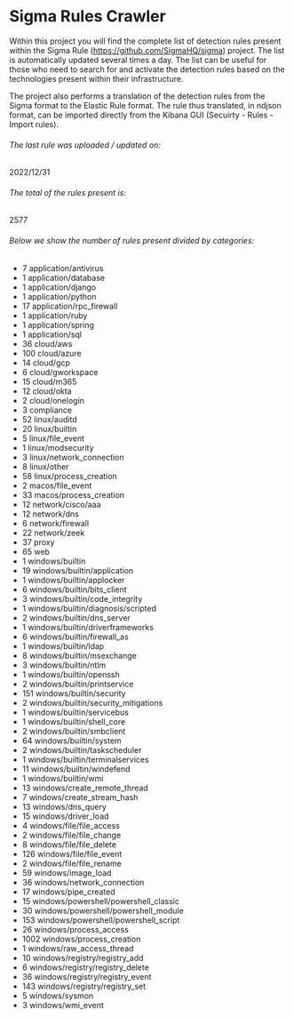 # Sigma Rules Crawler
Within this project you will find the complete list of detection rules present within the Sigma Rule (https://github.com/SigmaHQ/sigma) project. The list is automatically updated several times a day.
The list can be useful for those who need to search for and activate the detection rules based on the technologies present within their infrastructure.

The project also performs a translation of the detection rules from the Sigma format to the Elastic Rule format. The rule thus translated, in ndjson format, can be imported directly from the Kibana GUI (Secuirty - Rules - Import rules).


###### The last rule was uploaded / updated on:
2022/12/31
###### The total of the rules present is:
2577
###### Below we show the number of rules present divided by categories:
- 7 application/antivirus
- 1 application/database
- 1 application/django
- 1 application/python
- 17 application/rpc_firewall
- 1 application/ruby
- 1 application/spring
- 1 application/sql
- 36 cloud/aws
- 100 cloud/azure
- 14 cloud/gcp
- 6 cloud/gworkspace
- 15 cloud/m365
- 12 cloud/okta
- 2 cloud/onelogin
- 3 compliance
- 52 linux/auditd
- 20 linux/builtin
- 5 linux/file_event
- 1 linux/modsecurity
- 3 linux/network_connection
- 8 linux/other
- 58 linux/process_creation
- 2 macos/file_event
- 33 macos/process_creation
- 12 network/cisco/aaa
- 12 network/dns
- 6 network/firewall
- 22 network/zeek
- 37 proxy
- 65 web
- 1 windows/builtin
- 19 windows/builtin/application
- 1 windows/builtin/applocker
- 6 windows/builtin/bits_client
- 3 windows/builtin/code_integrity
- 1 windows/builtin/diagnosis/scripted
- 2 windows/builtin/dns_server
- 1 windows/builtin/driverframeworks
- 6 windows/builtin/firewall_as
- 1 windows/builtin/ldap
- 8 windows/builtin/msexchange
- 3 windows/builtin/ntlm
- 1 windows/builtin/openssh
- 2 windows/builtin/printservice
- 151 windows/builtin/security
- 2 windows/builtin/security_mitigations
- 1 windows/builtin/servicebus
- 1 windows/builtin/shell_core
- 2 windows/builtin/smbclient
- 64 windows/builtin/system
- 2 windows/builtin/taskscheduler
- 1 windows/builtin/terminalservices
- 11 windows/builtin/windefend
- 1 windows/builtin/wmi
- 13 windows/create_remote_thread
- 7 windows/create_stream_hash
- 13 windows/dns_query
- 15 windows/driver_load
- 4 windows/file/file_access
- 2 windows/file/file_change
- 8 windows/file/file_delete
- 126 windows/file/file_event
- 2 windows/file/file_rename
- 59 windows/image_load
- 36 windows/network_connection
- 17 windows/pipe_created
- 15 windows/powershell/powershell_classic
- 30 windows/powershell/powershell_module
- 153 windows/powershell/powershell_script
- 26 windows/process_access
- 1002 windows/process_creation
- 1 windows/raw_access_thread
- 10 windows/registry/registry_add
- 6 windows/registry/registry_delete
- 36 windows/registry/registry_event
- 143 windows/registry/registry_set
- 5 windows/sysmon
- 3 windows/wmi_event
